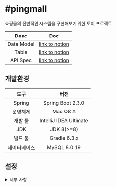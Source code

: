 # #pingmall
쇼핑몰의 전반적인 시스템을 구현해보기 위한 토이 프로젝트
<!-- 
## [DATA MODEL](https://www.notion.so/yks095/DATA-MODEL-7675b80f84e64a9c9398d236560471a8)

## [TABLE](https://www.notion.so/yks095/TABLE-cb15f18742df4ee5a6ac0a45edce3cdc)

## [API SPEC](https://www.notion.so/yks095/API-SPEC-3ea457e5507145719f3159a2525f6895) -->

|Desc          |Doc|
|:---:     |:---:|
|Data Model|[  link to notion  ](https://www.notion.so/yks095/DATA-MODEL-7675b80f84e64a9c9398d236560471a8)|
|Table     |[  link to notion  ](https://www.notion.so/yks095/TABLE-cb15f18742df4ee5a6ac0a45edce3cdc)|
|API Spec  |[  link to notion  ](https://www.notion.so/yks095/API-SPEC-3ea457e5507145719f3159a2525f6895)|

## 개발환경
|도구|버전|
|:---:|:---:|
|Spring|Spring Boot 2.3.0|
|운영체제|Mac OS X|
|개발 툴|IntelliJ IDEA Ultimate|
|JDK|JDK 8(>=8)|
|빌드 툴|Gradle 6.3.x|
|데이터베이스|MySQL 8.0.19|

## 설정
<details><summary> 세부 사항 </summary>

<br>

- `#pingmall/src/main/resources` 하위에 `application.yml`생성 후 아래의 내용 삽입
```
spring:
  datasource:                           # DB 관련 설정
    driver-class-name: com.mysql.cj.jdbc.Driver
    url: jdbc:mysql://127.0.0.1:3306/{DB_NAME}?characterEncoding=utf8&serverTimezone=UTC
    username: {DB_USER}
    password: {DB_PASSWORD}
  jpa:                                  # JPA 관련 설정
    show-sql: true
    hibernate:
      ddl-auto: create
    open-in-view: false
  h2:                                   # H2 관련 설정
    console:
      enabled: true
  servlet:
    multipart:                          # 파일 업로드 관련 설정
      enabled: true
      max-file-size: 200MB
      max-request-size: 215MB
  mail:                                 # 이메일 전송 관련 설정
    host: smtp.gmail.com
    port: 587
    username: {GMAIL_ID_TO_SEND_EMAIL}
    password: {GMAIL_PASSWORD_TO_SEND_EMAIL}
    properties:
      mail:
        smtp:
          auth: true
          starttls:
            enable: true
  output:                               # Error Log.md 참조 요망
    ansi:
      enabled: always

app-property:                           # Test Code 에서 Type Safety를 위해 자주 사용되는 값 설정
  my-email: {ANY_REAL_EMAIL_FOR_TEST_CODE}
  test-email: test@email.com
  test-password: testPW123!
  test-modified-password: modifiedPW123!
  test-name: testName
  test-balance: 9999999
  test-modified-name: modifiedName
  test-address: testAddress
  test-modified-address: modifiedAddress
  test-product-name: testProductName
  test-modified-product-name: modifiedProductName
  test-size: 265
  test-modified-size: 270
  test-image: testImage
  test-modified-image: modifiedImage
  test-price: 20000
  test-modified-price: 10000
  test-stock: 10
  test-modified-stock: 5
  test-amount: 2
  test-content: testContent
  test-modified-content: modifiedContent

image:                                  # 이미지 다운로드시 임의로 프로젝트 내 images폴더에 저장
  location: ./images

logging:                                # 로그 관련 설정
  file:
    path: ./logs
    max-size: 10MB
    max-history: 1
```
</details>
